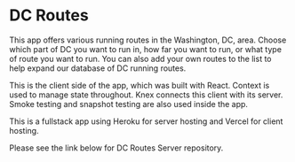 # DC Routes

This app offers various running routes in the Washington, DC, area. Choose which part of DC you want to run in, how far you want to run, or what type of route you want to run. You can also add your own routes to the list to help expand our database of DC running routes.

This is the client side of the app, which was built with React. Context is used to manage state throughout. Knex connects this client with its server. Smoke testing and snapshot testing are also used inside the app.

This is a fullstack app using Heroku for server hosting and Vercel for client hosting.

Please see the link below for DC Routes Server repository.
